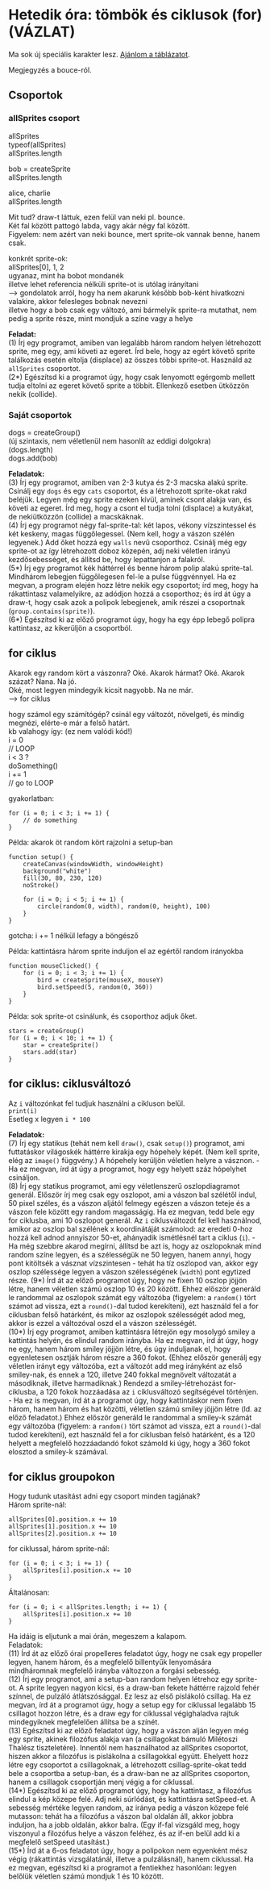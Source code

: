 # Hetedik óra: tömbök és ciklusok (for) (VÁZLAT)

Ma sok új speciális karakter lesz. [Ajánlom a táblázatot](https://github.com/endreymarcell/p5-2017-spring/#speciális-karakterek).  

Megjegyzés a bouce-ról.  

## Csoportok

### allSprites csoport  

allSprites  
typeof(allSprites)  
allSprites.length  

bob = createSprite  
allSprites.length  

alice, charlie  
allSprites.length  

Mit tud? draw-t láttuk, ezen felül van neki pl. bounce.  
Két fal között pattogó labda, vagy akár négy fal között.  
Figyelem: nem azért van neki bounce, mert sprite-ok vannak benne, hanem csak.  

konkrét sprite-ok:  
allSprites[0], 1, 2  
ugyanaz, mint ha bobot mondanék  
illetve lehet referencia nélküli sprite-ot is utólag irányítani  
--> gondolatok arról, hogy ha nem akarunk később bob-ként hivatkozni valakire, akkor felesleges bobnak nevezni  
illetve hogy a bob csak egy változó, ami bármelyik sprite-ra mutathat, nem pedig a sprite része, mint mondjuk a színe vagy a helye  

__Feladat:__  
(1) Írj egy programot, amiben van legalább három random helyen létrehozott sprite, meg egy, ami követi az egeret. Írd bele, hogy az egért követő sprite találkozás esetén eltolja (displace) az összes többi sprite-ot. Használd az `allSprites` csoportot.  
(2\*) Egészítsd ki a programot úgy, hogy csak lenyomott egérgomb mellett tudja eltolni az egeret követő sprite a többit. Ellenkező esetben ütközzön nekik (collide).  

### Saját csoportok  

dogs = createGroup()  
(új szintaxis, nem véletlenül nem hasonlít az eddigi dolgokra)  
(dogs.length)  
dogs.add(bob)  

__Feladatok:__  
(3) Írj egy programot, amiben van 2-3 kutya és 2-3 macska alakú sprite. Csinálj egy `dogs` és egy `cats` csoportot, és a létrehozott sprite-okat rakd beléjük. Legyen még egy sprite ezeken kívül, aminek csont alakja van, és követi az egeret. Írd meg, hogy a csont el tudja tolni (displace) a kutyákat, de nekiütközzön (collide) a macskáknak.  
(4) Írj egy programot négy fal-sprite-tal: két lapos, vékony vízszintessel és két keskeny, magas függőlegessel. (Nem kell, hogy a vászon szélén legyenek.) Add őket hozzá egy `walls` nevű csoporthoz. Csinálj még egy sprite-ot az így létrehozott doboz közepén, adj neki véletlen irányú kezdősebességet, és állítsd be, hogy lepattanjon a falakról.  
(5\*) Írj egy programot kék háttérrel és benne három polip alakú sprite-tal. Mindhárom lebegjen függőlegesen fel-le a pulse függvénnyel. Ha ez megvan, a program elején hozz létre nekik egy csoportot; írd meg, hogy ha rákattintasz valamelyikre, az adódjon hozzá a csoporthoz; és írd át úgy a draw-t, hogy csak azok a polipok lebegjenek, amik részei a csoportnak (`group.contains(sprite)`).  
(6\*) Egészítsd ki az előző programot úgy, hogy ha egy épp lebegő polipra kattintasz, az kikerüljön a csoportból.  

## for ciklus  

Akarok egy random kört a vászonra? Oké. Akarok hármat? Oké. Akarok százat? Nana. Na jó.  
Oké, most legyen mindegyik kicsit nagyobb. Na ne már.  
--> for ciklus  

hogy számol egy számítógép? csinál egy változót, növelgeti, és mindig megnézi, elérte-e már a felső határt.  
kb valahogy így: (ez nem valódi kód!)  
i = 0  
// LOOP  
i < 3 ?  
doSomething()  
i += 1  
// go to LOOP  

gyakorlatban:  
```
for (i = 0; i < 3; i += 1) {
	// do something
}
```

Példa: akarok öt random kört rajzolni a setup-ban  
```
function setup() {
	createCanvas(windowWidth, windowHeight)
	background("white")
	fill(30, 80, 230, 120)
	noStroke()
	
	for (i = 0; i < 5; i += 1) {
		circle(random(0, width), random(0, height), 100)
	}	
}
```

gotcha: i += 1 nélkül lefagy a böngésző  

Példa: kattintásra három sprite induljon el az egértől random irányokba  
```
function mouseClicked() {
	for (i = 0; i < 3; i += 1) {
		bird = createSprite(mouseX, mouseY)
		bird.setSpeed(5, random(0, 360))
	}
}
```

Példa: sok sprite-ot csinálunk, és csoporthoz adjuk őket.  
```
stars = createGroup()
for (i = 0; i < 10; i += 1) {
	star = createSprite()
	stars.add(star)
}
```

## for ciklus: ciklusváltozó

Az `i` változónkat fel tudjuk használni a cikluson belül.  
`print(i)`  
Esetleg x legyen `i * 100`  

__Feladatok:__  
(7) Írj egy statikus (tehát nem kell `draw()`, csak `setup()`) programot, ami futtatáskor világoskék háttérre kirakja egy hópehely képét. (Nem kell sprite, elég az `image()` függvény.) A hópehely kerüljön véletlen helyre a vásznon. - Ha ez megvan, írd át úgy a programot, hogy egy helyett száz hópelyhet csináljon.  
(8) Írj egy statikus programot, ami egy véletlenszerű oszlopdiagramot generál. Először írj meg csak egy oszlopot, ami a vászon bal szélétől indul, 50 pixel széles, és a vászon aljától felmegy egészen a vászon teteje és a vászon fele között egy random magasságig. Ha ez megvan, tedd bele egy for ciklusba, ami 10 oszlopot generál. Az `i` ciklusváltozót fel kell használnod, amikor az oszlop bal szélének x koordinátáját számolod: az eredeti 0-hoz hozzá kell adnod annyiszor 50-et, ahányadik ismétlésnél tart a ciklus (`i`). - Ha még szebbre akarod megírni, állítsd be azt is, hogy az oszlopoknak mind random színe legyen, és a szélességük ne 50 legyen, hanem annyi, hogy pont kitöltsék a vásznat vízszintesen - tehát ha tíz oszlopod van, akkor egy oszlop szélessége legyen a vászon szélességének (`width`) pont egytized része.
(9\*) Írd át az előző programot úgy, hogy ne fixen 10 oszlop jöjjön létre, hanem véletlen számú oszlop 10 és 20 között. Ehhez először generáld le randommal az oszlopok számát egy változóba (figyelem: a `random()` tört számot ad vissza, ezt a `round()`-dal tudod kerekíteni), ezt használd fel a for ciklusban felső határként, és mikor az oszlopok szélességét adod meg, akkor is ezzel a változóval oszd el a vászon szélességét.  
(10\*) Írj egy programot, amiben kattintásra létrejön egy mosolygó smiley a kattintás helyén, és elindul random irányba. Ha ez megvan, írd át úgy, hogy ne egy, hanem három smiley jöjjön létre, és úgy induljanak el, hogy egyenletesen osztják három részre a 360 fokot. (Ehhez először generálj egy véletlen irányt egy változóba, ezt a változót add meg irányként az első smiley-nak, és ennek a 120, illetve 240 fokkal megnövelt változatát a másodiknak, illetve harmadiknak.) Rendezd a smiley-létrehozást for-ciklusba, a 120 fokok hozzáadása az `i` ciklusváltozó segítségével történjen. - Ha ez is megvan, írd át a programot úgy, hogy kattintáskor nem fixen három, hanem három és hat közötti, véletlen számú smiley jöjjön létre (ld. az előző feladatot.) Ehhez először generáld le randommal a smiley-k számát egy változóba (figyelem: a `random()` tört számot ad vissza, ezt a `round()`-dal tudod kerekíteni), ezt használd fel a for ciklusban felső határként, és a 120 helyett a megfelelő hozzáadandó fokot számold ki úgy, hogy a 360 fokot elosztod a smiley-k számával.  

## for ciklus groupokon  

Hogy tudunk utasítást adni egy csoport minden tagjának?  
Három sprite-nál:  
```
allSprites[0].position.x += 10
allSprites[1].position.x += 10
allSprites[2].position.x += 10
```

for ciklussal, három sprite-nál:  
```
for (i = 0; i < 3; i += 1) {
	allSprites[i].position.x += 10
}
```

Általánosan: 
```
for (i = 0; i < allSprites.length; i += 1) {
	allSprites[i].position.x += 10
}
```

Ha idáig is eljutunk a mai órán, megeszem a kalapom.  
Feladatok:  
(11) Írd át az előző órai propelleres feladatot úgy, hogy ne csak egy propeller legyen, hanem három, és a megfelelő billentyűk lenyomására mindháromnak megfelelő irányba változzon a forgási sebesség.  
(12) Írj egy programot, ami a setup-ban random helyen létrehoz egy sprite-ot. A sprite legyen nagyon kicsi, és a draw-ban fekete háttérre rajzold fehér színnel, de pulzáló átlátszósággal. Ez lesz az első pislákoló csillag. Ha ez megvan, írd át a programot úgy, hogy a setup egy for ciklussal legalább 15 csillagot hozzon létre, és a draw egy for ciklussal végighaladva rajtuk mindegyiknek megfelelően állítsa be a színét.  
(13) Egészítsd ki az előző feladatot úgy, hogy a vászon alján legyen még egy sprite, akinek filozófus alakja van (a csillagokat bámuló Milétoszi Thalész tiszteletére). Innentől nem használhatod az allSprites csoportot, hiszen akkor a filozófus is pislákolna a csillagokkal együtt. Ehelyett hozz létre egy csoportot a csillagoknak, a létrehozott csillag-sprite-okat tedd bele a csoportba a setup-ban, és a draw-ban ne az allSprites csoporton, hanem a csillagok csoportján menj végig a for ciklussal.  
(14\*) Egészítsd ki az előző programot úgy, hogy ha kattintasz, a filozófus elindul a kép közepe felé. Adj neki súrlódást, és kattintásra setSpeed-et. A sebesség mértéke legyen random, az iránya pedig a vászon közepe felé mutasson: tehát ha a filozófus a vászon bal oldalán áll, akkor jobbra induljon, ha a jobb oldalán, akkor balra. (Egy if-fal vizsgáld meg, hogy viszonyul a filozófus helye a vászon feléhez, és az if-en belül add ki a megfelelő setSpeed utasítást.)  
(15\*) Írd át a 6-os feladatot úgy, hogy a polipokon nem egyenként mész végig (rákattintás vizsgálatánál, illetve a pulzálásnál), hanem ciklussal. Ha ez megvan, egészítsd ki a programot a fentiekhez hasonlóan: legyen belőlük véletlen számú mondjuk 1 és 10 között.    
